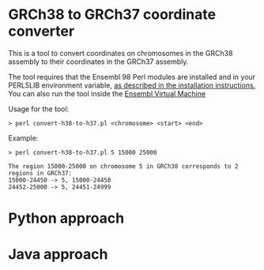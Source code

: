 # GRCh38 to GRCh37 coordinate converter

This is a tool to convert coordinates on chromosomes in the GRCh38 assembly to their coordinates in the GRCh37 assembly.

The tool requires that the Ensembl 98 Perl modules are installed and in your PERL5LIB environment variable, [as described in the installation instructions.](http://www.ensembl.org/info/docs/api/api_installation.html) You can also run the tool inside the [Ensembl Virtual Machine](http://www.ensembl.org/info/data/virtual_machine.html)

Usage for the tool:

```
> perl convert-h38-to-h37.pl <chromosome> <start> <end>
```

Example:

```
> perl convert-h38-to-h37.pl 5 15000 25000

The region 15000-25000 on chromosome 5 in GRCh38 corresponds to 2 regions in GRCh37:
15000-24450 -> 5, 15000-24450
24452-25000 -> 5, 24451-24999
```

# Python approach

# Java approach
